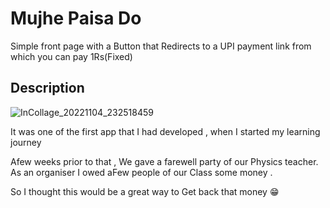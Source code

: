 # Mujhe Paisa Do

Simple front page with a Button that Redirects to a UPI payment link from which you can pay 1Rs(Fixed) 

## Description

![InCollage_20221104_232518459](https://user-images.githubusercontent.com/116789128/200043684-7da598d2-fd93-41ce-abcc-e51d29335f0b.jpg)

It was one of the first app that I had developed , when I started my learning journey

Afew weeks prior to that , We gave a farewell party of our Physics teacher. As an organiser I owed aFew people of our Class some money .

So I thought this would be a great way to Get back that money 😁

